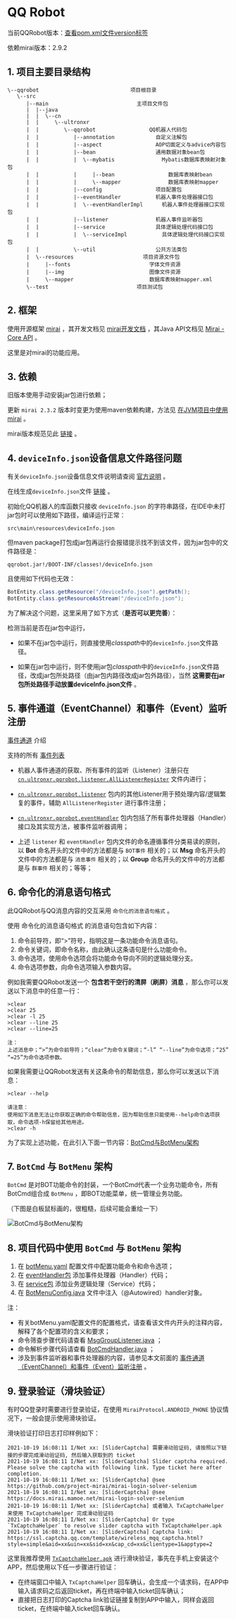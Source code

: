 # QQ Robot

当前QQRobot版本：[查看pom.xml文件version标签](./pom.xml#L13)

依赖mirai版本：2.9.2

## 1. 项目主要目录结构

```text
\--qqrobot                             项目根目录
   \--src
      |--main                            主项目文件包
      |  |--java
      |  |  \--cn
      |  |     \--ultronxr
      |  |        \--qqrobot                 QQ机器人代码包
      |  |           |--annotation             自定义注解包
      |  |           |--aspect                 AOP切面定义与advice内容包
      |  |           |--bean                   通用数据对象bean包
      |  |           |  \--mybatis               Mybatis数据库表映射对象包
      |  |           |     |--bean                 数据库表映射bean
      |  |           |     \--mapper               数据库表映射mapper
      |  |           |--config                 项目配置包
      |  |           |--eventHandler           机器人事件处理器接口包
      |  |           |  \--eventHandlerImpl      机器人事件处理器接口实现包
      |  |           |--listener               机器人事件监听器包
      |  |           |--service                具体逻辑处理代码接口包
      |  |           |  \--serviceImpl           具体逻辑处理代码接口实现包
      |  |           \--util                   公共方法类包
      |  \--resources                      项目资源文件包
      |     |--fonts                         字体文件资源
      |     |--img                           图像文件资源
      |     \--mapper                        数据库表映射mapper.xml
      \--test                            项目测试包
```

## 2. 框架

使用开源框架 [mirai](https://github.com/mamoe/mirai) ，其开发文档见 [mirai开发文档](https://github.com/mamoe/mirai/blob/dev/docs/README.md) ，其Java API文档见 [Mirai - Core API](https://github.com/mamoe/mirai/blob/dev/docs/CoreAPI.md) 。

这里是对mirai的功能应用。

## 3. 依赖

旧版本使用手动安装jar包进行依赖；

更新 `mirai 2.3.2` 版本时变更为使用maven依赖构建，方法见 [在JVM项目中使用mirai](https://github.com/mamoe/mirai/blob/dev/docs/ConfiguringProjects.md) 。

mirai版本规范见此 [链接](https://github.com/mamoe/mirai/blob/dev/docs/Evolution.md#%E7%89%88%E6%9C%AC%E8%A7%84%E8%8C%83) 。

## 4. `deviceInfo.json`设备信息文件路径问题

有关`deviceInfo.json`设备信息文件说明请查阅 [官方说明](https://github.com/mamoe/mirai/blob/dev/docs/Bots.md#%E8%AE%BE%E5%A4%87%E4%BF%A1%E6%81%AF) 。

在线生成`deviceInfo.json`文件 [链接](https://ryoii.github.io/mirai-devicejs-generator/) 。

初始化QQ机器人的库函数只接收 `deviceInfo.json` 的字符串路径，在IDE中未打jar包时可以使用如下路径，编译运行正常：

```text
src\main\resources\deviceInfo.json
```

但maven package打包成jar包再运行会报错提示找不到该文件，因为jar包中的文件路径是：

```text
qqrobot.jar!/BOOT-INF/classes!/deviceInfo.json
```

且使用如下代码也无效：

```java
BotEntity.class.getResource("/deviceInfo.json").getPath();
BotEntity.class.getResourceAsStream("/deviceInfo.json");
```


为了解决这个问题，这里采用了如下方式（**是否可以更完善**）：

检测当前是否在jar包中运行，

+ 如果不在jar包中运行，则直接使用*classpath*中的`deviceInfo.json`文件路径。

+ 如果在jar包中运行，则不使用jar包*classpath*中的`deviceInfo.json`文件路径，改成jar包所处路径（由jar包内路径改成jar包外路径），当然 **这需要在jar包所处路径手动放置deviceInfo.json文件** 。

## 5. 事件通道（EventChannel）和事件（Event）监听注册

[事件通道](https://github.com/mamoe/mirai/blob/dev/docs/Events.md#%E4%BA%8B%E4%BB%B6%E9%80%9A%E9%81%93) 介绍

支持的所有 [事件列表](https://github.com/mamoe/mirai/blob/dev/mirai-core-api/src/commonMain/kotlin/event/events/README.md)

+ 机器人事件通道的获取、所有事件的监听（Listener）注册只在 [`cn.ultronxr.qqrobot.listener.AllListenerRegister`](src/main/java/cn/ultronxr/qqrobot/listener/AllListenerRegister.java) 文件内进行；

+ [`cn.ultronxr.qqrobot.listener`](src/main/java/cn/ultronxr/qqrobot/listener) 包内的其他Listener用于预处理内容/逻辑繁复的事件，辅助 `AllListenerRegister` 进行事件注册；

+ [`cn.ultronxr.qqrobot.eventHandler`](src/main/java/cn/ultronxr/qqrobot/eventHandler) 包内包括了所有事件处理器（Handler）接口及其实现方法，被事件监听器调用；

+ 上述 `listener` 和 `eventHandler` 包内文件的命名遵循事件分类易读的原则，以 **Bot** 命名开头的文件中的方法都是与 `BOT事件` 相关的；以 **Msg** 命名开头的文件中的方法都是与 `消息事件` 相关的；以 **Group** 命名开头的文件中的方法都是与 `群事件` 相关的；等等；

## 6. 命令化的消息语句格式

此QQRobot与QQ消息内容的交互采用 `命令化的消息语句格式` 。

使用 命令化的消息语句格式 的消息语句包含如下内容：

1. 命令前导符，即“>”符号，指明这是一条功能命令消息语句。
2. 命令关键词，即命令名称，由此确认这条语句是什么功能命令。
3. 命令选项，使用命令选项会将功能命令导向不同的逻辑处理分支。
4. 命令选项参数，向命令选项输入参数内容。

例如我需要QQRobot发送一个 **包含若干空行的清屏（刷屏）消息** ，那么你可以发送以下消息中的任意一行：

```text
>clear
>clear 25
>clear -l 25
>clear --line 25
>clear --line=25

注：
上述消息中；“>”为命令前导符；“clear”为命令关键词；“-l” “--line”为命令选项；“25” “=25”为命令选项参数。
```

如果我需要让QQRobot发送有关这条命令的帮助信息，那么你可以发送以下消息：

```text
>clear --help

请注意：
使用如下消息无法让你获取正确的命令帮助信息，因为帮助信息只能使用--help命令选项获取，命令选项-h保留给其他用途。
>clear -h
```

为了实现上述功能，在此引入下面一节内容：[BotCmd与BotMenu架构](#7-botcmd-与-botmenu-架构)

## 7. `BotCmd` 与 `BotMenu` 架构

`BotCmd` 是对BOT功能命令的封装，一个BotCmd代表一个业务功能命令，所有BotCmd组合成 `BotMenu` ，即BOT功能菜单，统一管理业务功能。

（下图是白板鼠标画的，很粗糙，后续可能会重绘一下）

![BotCmd与BotMenu架构](./BotCmd与BotMenu架构.svg)

## 8. 项目代码中使用 `BotCmd` 与 `BotMenu` 架构

1. 在 [botMenu.yaml](src/main/resources/botMenu.yaml) 配置文件中配置功能命令和命令选项；
2. 在 [eventHandler包](src/main/java/cn/ultronxr/qqrobot/eventHandler) 添加事件处理器（Handler）代码；
3. 在 [service包](src/main/java/cn/ultronxr/qqrobot/service) 添加业务逻辑处理（Service）代码；
4. 在 [BotMenuConfig.java](src/main/java/cn/ultronxr/qqrobot/config/BotMenuConfig.java) 文件中注入（@Autowired）handler对象。

注：

+ 有关botMenu.yaml配置文件的配置格式，请查看该文件内开头的注释内容，解释了各个配置项的含义和要求；
+ 命令筛查步骤代码请查看 [MsgGroupListener.java](src/main/java/cn/ultronxr/qqrobot/listener/MsgGroupListener.java) ；
+ 命令解析步骤代码请查看 [BotCmdHandler.java](src/main/java/cn/ultronxr/qqrobot/eventHandler/BotCmdHandler.java) ；
+ 涉及到事件监听器和事件处理器的内容，请参见本文前面的 [事件通道（EventChannel）和事件（Event）监听注册](#5-事件通道eventchannel和事件event监听注册) 。

## 9. 登录验证（滑块验证）

有时QQ登录时需要进行登录验证，在使用 `MiraiProtocol.ANDROID_PHONE` 协议情况下，一般会提示使用滑块验证。

滑块验证打印日志打印样例如下：

```log
2021-10-19 16:08:11 I/Net xx: [SliderCaptcha] 需要滑动验证码, 请按照以下链接的步骤完成滑动验证码, 然后输入获取到的 ticket
2021-10-19 16:08:11 I/Net xx: [SliderCaptcha] Slider captcha required. Please solve the captcha with following link. Type ticket here after completion.
2021-10-19 16:08:11 I/Net xx: [SliderCaptcha] @see https://github.com/project-mirai/mirai-login-solver-selenium
2021-10-19 16:08:11 I/Net xx: [SliderCaptcha] @see https://docs.mirai.mamoe.net/mirai-login-solver-selenium
2021-10-19 16:08:11 I/Net xx: [SliderCaptcha] 或者输入 TxCaptchaHelper 来使用 TxCaptchaHelper 完成滑动验证码
2021-10-19 16:08:11 I/Net xx: [SliderCaptcha] Or type `TxCaptchaHelper` to resolve slider captcha with TxCaptchaHelper.apk
2021-10-19 16:08:11 I/Net xx: [SliderCaptcha] Captcha link: https://ssl.captcha.qq.com/template/wireless_mqq_captcha.html?style=simple&aid=xx&uin=xx&sid=xx&cap_cd=xx&clientype=1&apptype=2
```

这里我推荐使用 [`TxCaptchaHelper.apk`](https://github.com/mzdluo123/TxCaptchaHelper/releases) 进行滑块验证，事先在手机上安装这个APP，然后使用以下任一步骤进行验证：

+ 在终端窗口中输入 `TxCaptchaHelper` 回车确认，会生成一个请求码，在APP中输入请求码之后返回ticket，再在终端中输入ticket回车确认；
+ 直接把日志打印的Captcha link验证链接复制到APP中输入，同样会返回ticket，在终端中输入ticket回车确认。

